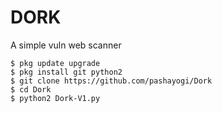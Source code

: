 # DORK
A simple vuln web scanner

```
$ pkg update upgrade
$ pkg install git python2
$ git clone https://github.com/pashayogi/Dork
$ cd Dork
$ python2 Dork-V1.py
```

